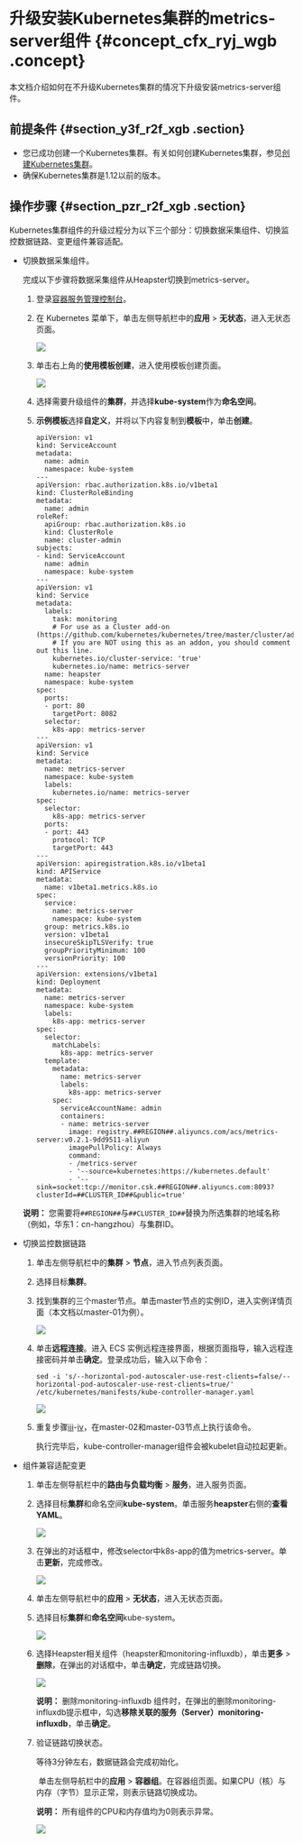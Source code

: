 # 升级安装Kubernetes集群的metrics-server组件 {#concept_cfx_ryj_wgb .concept}

本文档介绍如何在不升级Kubernetes集群的情况下升级安装metrics-server组件。

## 前提条件 {#section_y3f_r2f_xgb .section}

-   您已成功创建一个Kubernetes集群。有关如何创建Kubernetes集群，参见[创建Kubernetes集群](intl.zh-CN/用户指南/Kubernetes集群/集群管理/创建Kubernetes集群.md#)。
-   确保Kubernetes集群是1.12以前的版本。

## 操作步骤 {#section_pzr_r2f_xgb .section}

Kubernetes集群组件的升级过程分为以下三个部分：切换数据采集组件、切换监控数据链路、变更组件兼容适配。

-   切换数据采集组件。

    完成以下步骤将数据采集组件从Heapster切换到metrics-server。

    1.  登录[容器服务管理控制台](https://cs.console.aliyun.com)。
    2.  在 Kubernetes 菜单下，单击左侧导航栏中的**应用** \> **无状态**，进入无状态页面。

        ![](http://static-aliyun-doc.oss-cn-hangzhou.aliyuncs.com/assets/img/129974/155135048439478_zh-CN.png)

    3.  单击右上角的**使用模板创建**，进入使用模板创建页面。

        ![](http://static-aliyun-doc.oss-cn-hangzhou.aliyuncs.com/assets/img/129974/155135048439496_zh-CN.png)

    4.  选择需要升级组件的**集群**，并选择**kube-system**作为**命名空间**。
    5.  **示例模板**选择**自定义**，并将以下内容复制到**模板**中，单击**创建**。

        ```
        apiVersion: v1
        kind: ServiceAccount
        metadata:
          name: admin
          namespace: kube-system
        ---
        apiVersion: rbac.authorization.k8s.io/v1beta1
        kind: ClusterRoleBinding
        metadata:
          name: admin
        roleRef:
          apiGroup: rbac.authorization.k8s.io
          kind: ClusterRole
          name: cluster-admin
        subjects:
        - kind: ServiceAccount
          name: admin
          namespace: kube-system
        ---
        apiVersion: v1
        kind: Service
        metadata:
          labels:
            task: monitoring
            # For use as a Cluster add-on (https://github.com/kubernetes/kubernetes/tree/master/cluster/addons)
            # If you are NOT using this as an addon, you should comment out this line.
            kubernetes.io/cluster-service: 'true'
            kubernetes.io/name: metrics-server
          name: heapster
          namespace: kube-system
        spec:
          ports:
          - port: 80
            targetPort: 8082
          selector:
            k8s-app: metrics-server
        ---
        apiVersion: v1
        kind: Service
        metadata:
          name: metrics-server
          namespace: kube-system
          labels:
            kubernetes.io/name: metrics-server
        spec:
          selector:
            k8s-app: metrics-server
          ports:
          - port: 443
            protocol: TCP
            targetPort: 443
        ---
        apiVersion: apiregistration.k8s.io/v1beta1
        kind: APIService
        metadata:
          name: v1beta1.metrics.k8s.io
        spec:
          service:
            name: metrics-server
            namespace: kube-system
          group: metrics.k8s.io
          version: v1beta1
          insecureSkipTLSVerify: true
          groupPriorityMinimum: 100
          versionPriority: 100
        ---
        apiVersion: extensions/v1beta1
        kind: Deployment
        metadata:
          name: metrics-server
          namespace: kube-system
          labels:
            k8s-app: metrics-server
        spec:
          selector:
            matchLabels:
              k8s-app: metrics-server
          template:
            metadata:
              name: metrics-server
              labels:
                k8s-app: metrics-server
            spec:
              serviceAccountName: admin
              containers:
              - name: metrics-server
                image: registry.##REGION##.aliyuncs.com/acs/metrics-server:v0.2.1-9dd9511-aliyun
                imagePullPolicy: Always
                command:
                - /metrics-server
                - '--source=kubernetes:https://kubernetes.default'
                - '--sink=socket:tcp://monitor.csk.##REGION##.aliyuncs.com:8093?clusterId=##CLUSTER_ID##&public=true'
        ```

    **说明：** 您需要将`##REGION##`与`##CLUSTER_ID##`替换为所选集群的地域名称（例如，华东1：cn-hangzhou）与集群ID。

-   切换监控数据链路
    1.  单击左侧导航栏中的**集群** \> **节点**，进入节点列表页面。
    2.  选择目标**集群**。
    3.  找到集群的三个master节点。单击master节点的实例ID，进入实例详情页面（本文档以master-01为例）。

        ![](http://static-aliyun-doc.oss-cn-hangzhou.aliyuncs.com/assets/img/129974/155135048539497_zh-CN.png)

    4.  单击**远程连接**。进入 ECS 实例远程连接界面，根据页面指导，输入远程连接密码并单击**确定**。登录成功后，输入以下命令：

        ```
        sed -i 's/--horizontal-pod-autoscaler-use-rest-clients=false/--horizontal-pod-autoscaler-use-rest-clients=true/' /etc/kubernetes/manifests/kube-controller-manager.yaml
        
        ```

        ![](http://static-aliyun-doc.oss-cn-hangzhou.aliyuncs.com/assets/img/129974/155135048539498_zh-CN.png)

    5.  重复步骤[iii](intl.zh-CN/用户指南/Kubernetes集群/集群管理/升级安装Kubernetes集群的metrics-server组件.md#li_03)-[iv](intl.zh-CN/用户指南/Kubernetes集群/集群管理/升级安装Kubernetes集群的metrics-server组件.md#li_04)，在master-02和master-03节点上执行该命令。

        执行完毕后，kube-controller-manager组件会被kubelet自动拉起更新。

-   组件兼容适配变更
    1.  单击左侧导航栏中的**路由与负载均衡** \> **服务**，进入服务页面。 
    2.  选择目标**集群**和命名空间**kube-system**。单击服务**heapster**右侧的**查看YAML**。

        ![](http://static-aliyun-doc.oss-cn-hangzhou.aliyuncs.com/assets/img/129974/155135048539499_zh-CN.png)

    3.  在弹出的对话框中，修改selector中k8s-app的值为metrics-server。单击**更新**，完成修改。

        ![](http://static-aliyun-doc.oss-cn-hangzhou.aliyuncs.com/assets/img/129974/155135048539500_zh-CN.png)

    4.  单击左侧导航栏中的**应用** \> **无状态**，进入无状态页面。
    5.  选择目标**集群**和**命名空间**kube-system。

        ![](http://static-aliyun-doc.oss-cn-hangzhou.aliyuncs.com/assets/img/129974/155135048539506_zh-CN.png)

    6.  选择Heapster相关组件（heapster和monitoring-influxdb），单击**更多** \> **删除**，在弹出的对话框中，单击**确定**，完成链路切换。

        ![](http://static-aliyun-doc.oss-cn-hangzhou.aliyuncs.com/assets/img/129974/155135048539501_zh-CN.png)

        **说明：** 删除monitoring-influxdb 组件时，在弹出的删除monitoring-influxdb提示框中，勾选**移除关联的服务（Server）monitoring-influxdb**，单击**确定**。

    7.  验证链路切换状态。

        等待3分钟左右，数据链路会完成初始化。

         单击左侧导航栏中的**应用** \> **容器组**。在容器组页面。如果CPU（核）与内存（字节）显示正常，则表示链路切换成功。

        **说明：** 所有组件的CPU和内存值均为0则表示异常。

        ![](http://static-aliyun-doc.oss-cn-hangzhou.aliyuncs.com/assets/img/129974/155135048539502_zh-CN.png)


